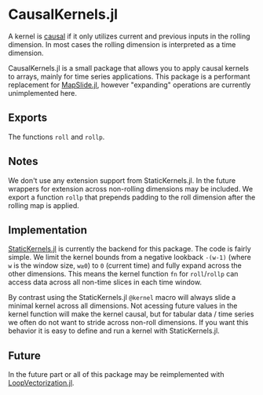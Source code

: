 # CausalKernels.jl

A kernel is [causal](https://en.wikipedia.org/wiki/Causal_filter) if it only utilizes current and previous inputs in the rolling dimension.
In most cases the rolling dimension is interpreted as a time dimension.

CausalKernels.jl is a small package that allows you to apply causal kernels to arrays, mainly for time series applications.
This package is a performant replacement for [MapSlide.jl](https://github.com/kevindirect/MapSlide.jl), however "expanding" operations are
currently unimplemented here.

## Exports
The functions `roll` and `rollp`.

## Notes
We don't use any extension support from StaticKernels.jl.
In the future wrappers for extension across non-rolling dimensions may be included.
We export a function `rollp` that prepends padding to the roll dimension after the rolling map is applied.

## Implementation
[StaticKernels.jl](https://github.com/stev47/StaticKernels.jl) is currently the backend for this package.
The code is fairly simple. We limit the kernel bounds from a negative lookback `-(w-1)` (where `w` is the window size, `w≥0`) to `0` (current time) and fully expand across the other dimensions.
This means the kernel function `fn` for `roll`/`rollp` can access data across all non-time slices in each time window.

By contrast using the StaticKernels.jl `@kernel` macro will always slide a minimal kernel across all dimensions. Not acessing future values in
the kernel function will make the kernel causal, but for tabular data / time series we often do not want to stride across non-roll dimensions.
If you want this behavior it is easy to define and run a kernel with StaticKernels.jl.

## Future
In the future part or all of this package may be reimplemented with [LoopVectorization.jl](https://github.com/JuliaSIMD/LoopVectorization.jl).
